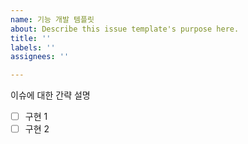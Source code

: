 ```yaml
---
name: 기능 개발 템플릿
about: Describe this issue template's purpose here.
title: ''
labels: ''
assignees: ''

---
```


이슈에 대한 간략 설명

- [ ]  구현 1
- [ ]  구현 2
